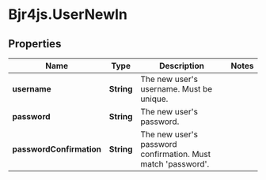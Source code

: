 # Bjr4js.UserNewIn

## Properties

Name | Type | Description | Notes
------------ | ------------- | ------------- | -------------
**username** | **String** | The new user&#39;s username. Must be unique. | 
**password** | **String** | The new user&#39;s password. | 
**passwordConfirmation** | **String** | The new user&#39;s password confirmation. Must match &#39;password&#39;. | 



